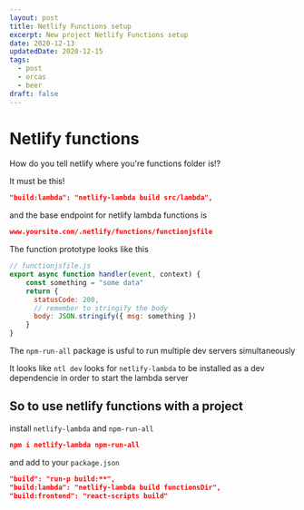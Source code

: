 ```yaml
---
layout: post
title: Netlify Functions setup
excerpt: New project Netlify Functions setup
date: 2020-12-13
updatedDate: 2020-12-15
tags:
  - post
  - orcas
  - beer
draft: false
---
```


# Netlify functions

How do you tell netlify where you're functions folder is!?

It must be this!

```json
"build:lambda": "netlify-lambda build src/lambda",
```

and the base endpoint for netlify lambda functions is

```json
www.yoursite.com/.netlify/functions/functionjsfile
```

The function prototype looks like this

```js
// functionjsfile.js
export async function handler(event, context) {
	const something = "some data"
	return {
	  statusCode: 200,
	  // remember to stringify the body
	  body: JSON.stringify({ msg: something })
	}
}
```

The `npm-run-all` package is usful to run multiple dev servers simultaneously


It looks like `ntl dev` looks for `netlify-lambda` to be installed as a dev dependencie in order to start the lambda server


## So to use netlify functions with a project

install `netlify-lambda` and `npm-run-all`
```json
npm i netlify-lambda npm-run-all
```

and add to your `package.json`
```json
"build": "run-p build:**",
"build:lambda": "netlify-lambda build functionsDir",
"build:frontend": "react-scripts build"
```


